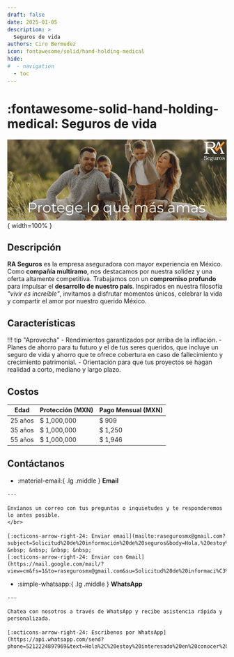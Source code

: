 ```yaml
---
draft: false
date: 2025-01-05
description: >
  Seguros de vida
authors: Ciro Bermudez
icon: fontawesome/solid/hand-holding-medical
hide: 
#  - navigation
  - toc
---
```


# :fontawesome-solid-hand-holding-medical: Seguros de vida

![Image title](../../assets/images/pages/01_vida-comp.png){ width=100% }

## Descripción

<div class="justify" markdown>

**RA Seguros** es la empresa aseguradora con mayor experiencia en México. Como **compañía multiramo**,
nos destacamos por nuestra solidez y una oferta altamente competitiva. Trabajamos con un
**compromiso profundo** para impulsar el **desarrollo de nuestro país**. Inspirados en
nuestra filosofía _"vivir es increíble"_, invitamos a disfrutar momentos únicos,
celebrar la vida y compartir el amor por nuestro querido México.

</div>


## Características

!!! tip "Aprovecha"
    - Rendimientos garantizados por arriba de la inflación.
    - Planes de ahorro para tu futuro y el de tus seres queridos, que incluye un seguro de vida y ahorro que te ofrece cobertura en caso de fallecimiento y crecimiento patrimonial.
    - Orientación para que tus proyectos se hagan realidad a corto, mediano y largo plazo.

## Costos

<div class="center-table" markdown>

| Edad    | Protección (MXN) | Pago Mensual (MXN) |
| ------- | ---------------- | ------------------ |
| 25 años | $ 1,000,000      | $ 909              |
| 35 años | $ 1,000,000      | $ 1,250            |
| 55 años | $ 1,000,000      | $ 1,946            |

</div>

## Contáctanos

<div class="grid cards" markdown>

-    :material-email:{ .lg .middle } __Email__

    ---

    Envíanos un correo con tus preguntas o inquietudes y te responderemos lo antes posible.
    </br>

    [:octicons-arrow-right-24: Enviar email](mailto:rasegurosmx@gmail.com?subject=Solicitud%20de%20información%20de%20seguros&body=Hola,%20estoy%20interesado%20en%20conocer%20más%20sobre%20las%20opciones%20de%20seguro.%20Agradecería%20su%20respuesta.%20Saludos.) &nbsp; &nbsp; &nbsp; &nbsp;
    [:octicons-arrow-right-24: Enviar con Gmail](https://mail.google.com/mail/?view=cm&fs=1&to=rasegurosmx@gmail.com&su=Solicitud%20de%20informaci%C3%B3n%20de%20seguros&body=Hola,%20estoy%20interesado%20en%20conocer%20m%C3%A1s%20sobre%20las%20opciones%20de%20seguro.%20Agradecer%C3%ADa%20su%20respuesta.%20Saludos.)

-    :simple-whatsapp:{ .lg .middle } __WhatsApp__

    ---

    Chatea con nosotros a través de WhatsApp y recibe asistencia rápida y personalizada.

    [:octicons-arrow-right-24: Escribenos por WhatsApp](https://api.whatsapp.com/send?phone=5212224897969&text=Hola%2C%20estoy%20interesado%20en%20conocer%20m%C3%A1s%20sobre%20las%20opciones%20de%20seguro.%20Agradecer%C3%ADa%20su%20respuesta.%20Saludos.)

</div>
